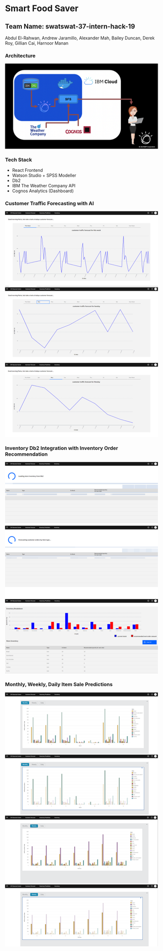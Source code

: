 #  Smart Food Saver 
## Team Name: swatswat-37-intern-hack-19
Abdul El-Rahwan,
Andrew Jaramillo,
Alexander Mah,
Bailey Duncan,
Derek Roy,
Gillian Cai,
Harnoor Manan

### Architecture
![](./screenshots/architecture.png)

### Tech Stack
- React Frontend
- Watson Studio + SPSS Modeller
- Db2
- IBM The Weather Company API
- Cognos Analytics (Dashboard)

### Customer Traffic Forecasting with AI
![](./screenshots/forecast.PNG)
![](./screenshots/forecast2.PNG)
![](./screenshots/forecast3.PNG)

### Inventory Db2 Integration with Inventory Order Recommendation
![](./screenshots/inventory-db2.PNG)
![](./screenshots/inventory-predicting.PNG)
![](./screenshots/inventory%20breakdown.PNG)

### Monthly, Weekly, Daily Item Sale Predictions
![](./screenshots/monthly-item-breakdown.PNG)
![](./screenshots/monthly-coffee-breakdown.PNG)
![](./screenshots/weekly-item-breakdown.PNG)
![](./screenshots/weekly-bread-breakdown.PNG)
